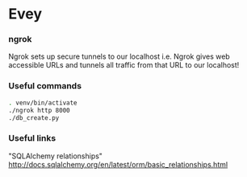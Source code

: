 # Evey

### ngrok
Ngrok sets up secure tunnels to our localhost i.e. Ngrok gives web accessible URLs and tunnels
all traffic from that URL to our localhost!

### Useful commands
```bash
. venv/bin/activate
./ngrok http 8000
./db_create.py
```

### Useful links
"SQLAlchemy relationships"
http://docs.sqlalchemy.org/en/latest/orm/basic_relationships.html
